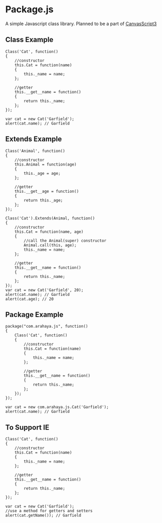 Package.js
======

A simple Javascript class library.
Planned to be a part of [CanvasScript3](http://github.com/arahaya/CanvasScript3)


## Class Example ##

    Class('Cat', function()
    {
        //constructor
        this.Cat = function(name)
        {
            this._name = name;
        };
        
        //getter
        this.__get__name = function()
        {
            return this._name;
        };
    });
    
    var cat = new Cat('Garfield');
    alert(cat.name); // Garfield


## Extends Example ##

    Class('Animal', function()
    {
        //constructor
        this.Animal = function(age)
        {
            this._age = age;
        };
        
        //getter
        this.__get__age = function()
        {
            return this._age;
        };
    });
    
    Class('Cat').Extends(Animal, function()
    {
        //constructor
        this.Cat = function(name, age)
        {
            //call the Animal(super) constructor
            Animal.call(this, age);
            this._name = name;
        };
        
        //getter
        this.__get__name = function()
        {
            return this._name;
        };
    });
    var cat = new Cat('Garfield', 20);
    alert(cat.name); // Garfield
    alert(cat.age); // 20


## Package Example ##

    package("com.arahaya.js", function()
    {
        Class('Cat', function()
        {
            //constructor
            this.Cat = function(name)
            {
                this._name = name;
            };
            
            //getter
            this.__get__name = function()
            {
                return this._name;
            };
        });
    });
    
    var cat = new com.arahaya.js.Cat('Garfield');
    alert(cat.name); // Garfield


## To Support IE ##

    Class('Cat', function()
    {
        //constructor
        this.Cat = function(name)
        {
            this._name = name;
        };
        
        //getter
        this.__get__name = function()
        {
            return this._name;
        };
    });
    
    var cat = new Cat('Garfield');
    //use a method for getters and setters
    alert(cat.getName()); // Garfield

